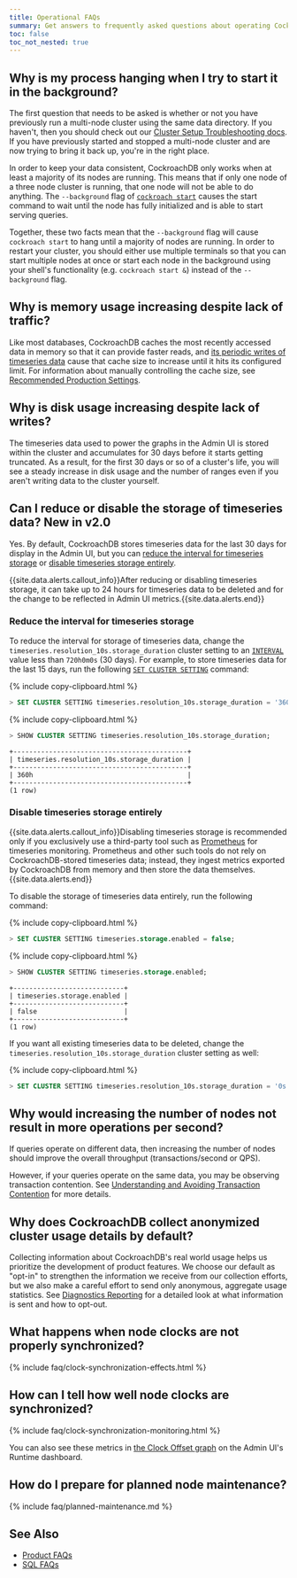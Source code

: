```yaml
---
title: Operational FAQs
summary: Get answers to frequently asked questions about operating CockroachDB.
toc: false
toc_not_nested: true
---
```


<div id="toc"></div>

## Why is my process hanging when I try to start it in the background?

The first question that needs to be asked is whether or not you have previously
run a multi-node cluster using the same data directory. If you haven't, then you
should check out our [Cluster Setup Troubleshooting
docs](cluster-setup-troubleshooting.html). If you have previously started and
stopped a multi-node cluster and are now trying to bring it back up, you're in
the right place.

In order to keep your data consistent, CockroachDB only works when at least a
majority of its nodes are running. This means that if only one node of a three
node cluster is running, that one node will not be able to do anything. The
`--background` flag of [`cockroach start`](start-a-node.html) causes the start
command to wait until the node has fully initialized and is able to start
serving queries.

Together, these two facts mean that the `--background` flag will cause
`cockroach start` to hang until a majority of nodes are running. In order to
restart your cluster, you should either use multiple terminals so that you can
start multiple nodes at once or start each node in the background using your
shell's functionality (e.g. `cockroach start &`) instead of the `--background`
flag.

## Why is memory usage increasing despite lack of traffic?

Like most databases, CockroachDB caches the most recently accessed data in memory so that it can provide faster reads, and [its periodic writes of timeseries data](#why-is-disk-usage-increasing-despite-lack-of-writes) cause that cache size to increase until it hits its configured limit. For information about manually controlling the cache size, see [Recommended Production Settings](recommended-production-settings.html#cache-and-sql-memory-size).

## Why is disk usage increasing despite lack of writes?

The timeseries data used to power the graphs in the Admin UI is stored within the cluster and accumulates for 30 days before it starts getting truncated. As a result, for the first 30 days or so of a cluster's life, you will see a steady increase in disk usage and the number of ranges even if you aren't writing data to the cluster yourself.

## Can I reduce or disable the storage of timeseries data? <span class="version-tag">New in v2.0</span>

Yes. By default, CockroachDB stores timeseries data for the last 30 days for display in the Admin UI, but you can [reduce the interval for timeseries storage](#reduce-the-interval-for-timeseries-storage) or [disable timeseries storage entirely](#disable-timeseries-storage-entirely).

{{site.data.alerts.callout_info}}After reducing or disabling timeseries storage, it can take up to 24 hours for timeseries data to be deleted and for the change to be reflected in Admin UI metrics.{{site.data.alerts.end}}

### Reduce the interval for timeseries storage

To reduce the interval for storage of timeseries data, change the `timeseries.resolution_10s.storage_duration` cluster setting to an [`INTERVAL`](interval.html) value less than `720h0m0s` (30 days). For example, to store timeseries data for the last 15 days, run the following [`SET CLUSTER SETTING`](set-cluster-setting.html) command:

{% include copy-clipboard.html %}
~~~ sql
> SET CLUSTER SETTING timeseries.resolution_10s.storage_duration = '360h0m0s';
~~~

{% include copy-clipboard.html %}
~~~ sql
> SHOW CLUSTER SETTING timeseries.resolution_10s.storage_duration;
~~~

~~~
+--------------------------------------------+
| timeseries.resolution_10s.storage_duration |
+--------------------------------------------+
| 360h                                       |
+--------------------------------------------+
(1 row)
~~~

### Disable timeseries storage entirely

{{site.data.alerts.callout_info}}Disabling timeseries storage is recommended only if you exclusively use a third-party tool such as <a href="monitor-cockroachdb-with-prometheus.html">Prometheus</a> for timeseries monitoring. Prometheus and other such tools do not rely on CockroachDB-stored timeseries data; instead, they ingest metrics exported by CockroachDB from memory and then store the data themselves.{{site.data.alerts.end}}

To disable the storage of timeseries data entirely, run the following command:

{% include copy-clipboard.html %}
~~~ sql
> SET CLUSTER SETTING timeseries.storage.enabled = false;
~~~

{% include copy-clipboard.html %}
~~~ sql
> SHOW CLUSTER SETTING timeseries.storage.enabled;
~~~

~~~
+----------------------------+
| timeseries.storage.enabled |
+----------------------------+
| false                      |
+----------------------------+
(1 row)
~~~

If you want all existing timeseries data to be deleted, change the `timeseries.resolution_10s.storage_duration` cluster setting as well:     

{% include copy-clipboard.html %}
~~~ sql
> SET CLUSTER SETTING timeseries.resolution_10s.storage_duration = '0s';
~~~

## Why would increasing the number of nodes not result in more operations per second?

If queries operate on different data, then increasing the number
of nodes should improve the overall throughput (transactions/second or QPS).

However, if your queries operate on the same data, you may be
observing transaction contention. See [Understanding and Avoiding
Transaction
Contention](performance-best-practices-overview.html#understanding-and-avoiding-transaction-contention)
for more details.

## Why does CockroachDB collect anonymized cluster usage details by default?

Collecting information about CockroachDB's real world usage helps us prioritize the development of product features. We choose our default as "opt-in" to strengthen the information we receive from our collection efforts, but we also make a careful effort to send only anonymous, aggregate usage statistics. See [Diagnostics Reporting](diagnostics-reporting.html) for a detailed look at what information is sent and how to opt-out.

## What happens when node clocks are not properly synchronized?

{% include faq/clock-synchronization-effects.html %}

## How can I tell how well node clocks are synchronized?

{% include faq/clock-synchronization-monitoring.html %}

You can also see these metrics in [the Clock Offset graph](admin-ui-runtime-dashboard.html#clock-offset) on the Admin UI's Runtime dashboard.

## How do I prepare for planned node maintenance?

{% include faq/planned-maintenance.md %}

## See Also

- [Product FAQs](frequently-asked-questions.html)
- [SQL FAQs](sql-faqs.html)
